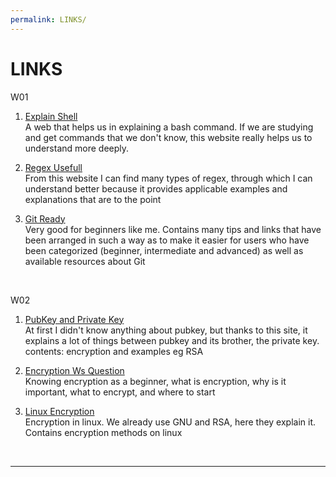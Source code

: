 ```yaml
---
permalink: LINKS/
---
```


# LINKS
W01

1. [Explain Shell](https://explainshell.com/)<br>
A web that helps us in explaining a bash command. If we are studying and get commands that we don't know, this website really helps us to understand more deeply.

2. [Regex Usefull](https://www.regular-expressions.infohttps://www.regular-expressions.info)<br>
From this website I can find many types of regex, through which I can understand better because it provides applicable examples and explanations that are to the point

3. [Git Ready](https://gitready.com/)<br>
Very good for beginners like me. Contains many tips and links that have been arranged in such a way as to make it easier for users who have been categorized (beginner, intermediate and advanced) as well as available resources about Git
<br>

W02

1. [PubKey and Private Key](https://sectigostore.com/blog/public-key-vs-private-key-how-do-they-work/)<br>
At first I didn't know anything about pubkey, but thanks to this site, it explains a lot of things between pubkey and its brother, the private key. contents: encryption and examples eg RSA

2. [Encryption Ws Question](https://us.norton.com/blog/privacy/what-is-encryption#)<br>
Knowing encryption as a beginner, what is encryption, why is it important, what to encrypt, and where to start

3. [Linux Encryption](https://linuxsecurity.com/features/how-to-encrypt-files-on-linux#:~:text=Our%20Top%20Linux%20File%20Encryption%20Methods%201%20Archive,...%206%207-zip%20...%207%20Tails%20OS%20)<br>
Encryption in linux. We already use GNU and RSA, here they explain it. Contains encryption methods on linux
<br>

<hr>
